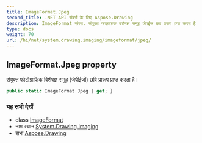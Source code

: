```yaml
---
title: ImageFormat.Jpeg
second_title: .NET API संदर्भ के लिए Aspose.Drawing
description: ImageFormat संपत्त. संयुक्त फटग्रफक वशेषज्ञ समूह जेपईज छव प्ररूप प्रप्त करत है
type: docs
weight: 70
url: /hi/net/system.drawing.imaging/imageformat/jpeg/
---
```

## ImageFormat.Jpeg property

संयुक्त फोटोग्राफिक विशेषज्ञ समूह (जेपीईजी) छवि प्रारूप प्राप्त करता है।

```csharp
public static ImageFormat Jpeg { get; }
```

### यह सभी देखें

* class [ImageFormat](../)
* नाम स्थान [System.Drawing.Imaging](../../imageformat/)
* सभा [Aspose.Drawing](../../../)



